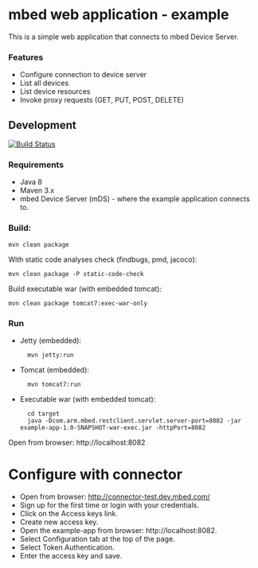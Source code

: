 mbed web application - example
==============================

This is a simple web application that connects to mbed Device Server. 

### Features

- Configure connection to device server
- List all devices
- List device resources
- Invoke proxy requests (GET, PUT, POST, DELETE) 
 

Development
-----------
[![Build Status](https://magnum.travis-ci.com/ARMmbed/mbed-webapp-example.svg?token=dwQ5RVGhwvjYBMfR1k6t&branch=master)](https://magnum.travis-ci.com/ARMmbed/mbed-webapp-example)

### Requirements
- Java 8
- Maven 3.x
- mbed Device Server (mDS) - where the example application connects to.

### Build:

    mvn clean package

With static code analyses check (findbugs, pmd, jacoco):

    mvn clean package -P static-code-check

Build executable war (with embedded tomcat):

    mvn clean package tomcat7:exec-war-only

### Run
- Jetty (embedded):
    
        mvn jetty:run

- Tomcat (embedded):

        mvn tomcat7:run

- Executable war (with embedded tomcat):

        cd target
        java -Dcom.arm.mbed.restclient.servlet.server-port=8082 -jar example-app-1.0-SNAPSHOT-war-exec.jar -httpPort=8082

Open from browser: http://localhost:8082

Configure with connector
==============================

- Open from browser: http://connector-test.dev.mbed.com/
- Sign up for the first time or login with your credentials. 
- Click on the Access keys link.
- Create new access key.
- Open the example-app from browser: http://localhost:8082.
- Select Configuration tab at the top of the page.
- Select Token Authentication.
- Enter the access key and save.